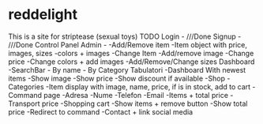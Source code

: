 # reddelight
This is a site for striptease (sexual toys)
TODO
Login -
	///Done
Signup - 
	///Done
Control Panel Admin - 
	-Add/Remove item
		-Item object with price, images, sizes
			-colors + images
	-Change Item
		-Add/remove image
		-Change price
		-Change colors + add images
		-Add/Remove/Change sizes
Dashboard 
	-SearchBar - By name - By Category
		Tabulatori
	-Dashboard With newest items
		-Show image
		-Show price
		-Show discount if available
	-Shop 
		-Categories 
		-Item display with image, name, price, if is in stock, add to cart
	-Command page
		-Adresa
		-Nume
		-Telefon
		-Email
		-Items + total price
		-Transport price
	-Shopping cart
		-Show items + remove button
		-Show total price
		-Redirect to command
	-Contact + link social media